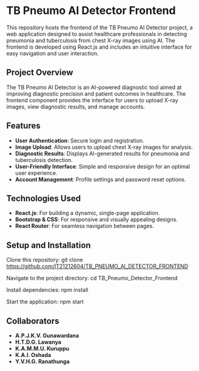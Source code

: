 # TB Pneumo AI Detector Frontend

This repository hosts the frontend of the TB Pneumo AI Detector project, a web application designed to assist healthcare professionals in detecting pneumonia and tuberculosis from chest X-ray images using AI. The frontend is developed using React.js and includes an intuitive interface for easy navigation and user interaction.

## Project Overview

The TB Pneumo AI Detector is an AI-powered diagnostic tool aimed at improving diagnostic precision and patient outcomes in healthcare. The frontend component provides the interface for users to upload X-ray images, view diagnostic results, and manage accounts.

## Features

- **User Authentication**: Secure login and registration.
- **Image Upload**: Allows users to upload chest X-ray images for analysis.
- **Diagnostic Results**: Displays AI-generated results for pneumonia and tuberculosis detection.
- **User-Friendly Interface**: Simple and responsive design for an optimal user experience.
- **Account Management**: Profile settings and password reset options.


## Technologies Used

- **React.js**: For building a dynamic, single-page application.
- **Bootstrap & CSS**: For responsive and visually appealing designs.
- **React Router**: For seamless navigation between pages.


## Setup and Installation

Clone this repository:
git clone https://github.com/IT21212604/TB_PNEUMO_AI_DETECTOR_FRONTEND

Navigate to the project directory:
cd TB_Pneumo_Detector_Frontend

Install dependencies:
npm install

Start the application:
npm start


## Collaborators

- **A.P.J.K.V. Gunawardana**
- **H.T.D.G. Lawanya**
- **K.A.M.M.U. Kuruppu**
- **K.A.I. Oshada**
- **Y.V.H.G. Ranathunga**

